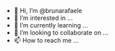 - 👋 Hi, I’m @brunarafaele
- 👀 I’m interested in ...
- 🌱 I’m currently learning ...
- 💞️ I’m looking to collaborate on ...
- 📫 How to reach me ...

<!---
brunarafaele/brunarafaele is a ✨ special ✨ repository because its `README.md` (this file) appears on your GitHub profile.
You can click the Preview link to take a look at your changes.
--->
